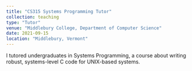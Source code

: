 ```yaml
---
title: "CS315 Systems Programming Tutor"
collection: teaching
type: "Tutor"
venue: "Middlebury College, Department of Computer Science"
date: 2021-09-15
location: "Middlebury, Vermont"
---
```

I tutored undergraduates in Systems Programming, a course about writing robust, systems-level C code for UNIX-based systems.
